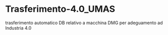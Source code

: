 # Trasferimento-4.0_UMAS
trasferimento automatico DB relativo a macchina DMG per adeguamento ad Industria 4.0
